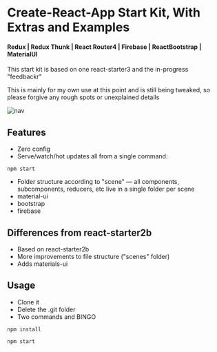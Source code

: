 # Create-React-App Start Kit, With Extras and Examples	

#### Redux | Redux Thunk | React Router4 | Firebase | ReactBootstrap | MaterialUI

This start kit is based on one react-starter3 and the in-progress "feedbackr"

This is mainly for my own use at this point and is still being tweaked, so please forgive any rough spots or unexplained details

![nav](img/screenshot_starter4.png)

## Features
* Zero config
* Serve/watch/hot updates all from a single command:

`npm start`

* Folder structure according to "scene" — all components, subcomponents, reducers, etc live in a single folder per scene
* material-ui
* bootstrap
* firebase

## Differences from react-starter2b

* Based on react-starter2b
* More improvements to file structure ("scenes" folder)
* Adds materials-ui

## Usage
* Clone it
* Delete the .git folder
* Two commands and BINGO

`npm install`

`npm start`




